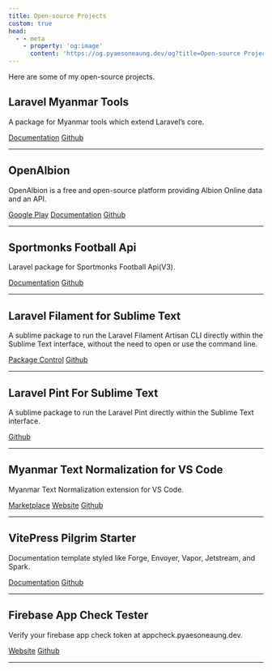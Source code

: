 ```yaml
---
title: Open-source Projects
custom: true
head:
  - - meta
    - property: 'og:image'
      content: 'https://og.pyaesoneaung.dev/og?title=Open-source Projects'
---
```


Here are some of my open-source projects.

## Laravel Myanmar Tools

A package for Myanmar tools which extend Laravel’s core.

<a class="project-link" href="https://www.laravel-myanmar-tools.com">Documentation</a>
<a class="project-link" href="https://github.com/PyaeSoneAungRgn/laravel-myanmar-tools">Github</a>

<hr />

## OpenAlbion

OpenAlbion is a free and open-source platform providing Albion Online data and an API.

<a class="project-link" href="https://play.google.com/store/apps/details?id=com.openalbion.weaponry&hl=en&gl=US">Google Play</a>
<a class="project-link" href="https://openalbion.com/">Documentation</a>
<a class="project-link" href="https://github.com/OpenAlbion">Github</a>

<hr />

## Sportmonks Football Api

Laravel package for Sportmonks Football Api(V3).

<a class="project-link" href="https://sportmonks-football-api.pyaesoneaung.dev/">Documentation</a>
<a class="project-link" href="https://github.com/PyaeSoneAungRgn/sportmonks-football-api">Github</a>

<hr />

## Laravel Filament for Sublime Text

A sublime package to run the Laravel Filament Artisan CLI directly within the Sublime Text interface, without the need to open or use the command line.

<a class="project-link" href="https://packagecontrol.io/packages/Laravel%20Filament">Package Control</a>
<a class="project-link" href="https://github.com/PyaeSoneAungRgn/sublime-laravel-filament">Github</a>

<hr />

## Laravel Pint For Sublime Text

A sublime package to run the Laravel Pint directly within the Sublime Text interface.

<a class="project-link" href="https://github.com/PyaeSoneAungRgn/sublime-laravel-pint">Github</a>

<hr />

## Myanmar Text Normalization for VS Code

Myanmar Text Normalization extension for VS Code.

<a class="project-link" href="https://marketplace.visualstudio.com/items?itemName=PyaeSoneAung.myanmar-text-normalization&ssr=false#overview">Marketplace</a>
<a class="project-link" href="https://myanmar-text-normalization.pyaesoneaung.dev/">Website</a>
<a class="project-link" href="https://github.com/PyaeSoneAungRgn/vscode-myanmar-text-normalization">Github</a>

<hr />

## VitePress Pilgrim Starter ​

Documentation template styled like Forge, Envoyer, Vapor, Jetstream, and Spark.

<a class="project-link" href="https://vitepress-pilgrim-starter.pyaesoneaung.dev/">Documentation</a>
<a class="project-link" href="https://github.com/PyaeSoneAungRgn/vitepress-pilgrim-starter">Github</a>

<hr />

## Firebase App Check Tester

Verify your firebase app check token at appcheck.pyaesoneaung.dev.

<a class="project-link" href="https://appcheck.pyaesoneaung.dev/">Website</a>
<a class="project-link" href="https://github.com/PyaeSoneAungRgn/appcheck">Github</a>

<hr />